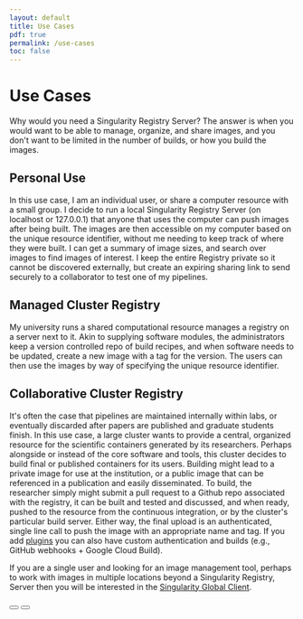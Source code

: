 ```yaml
---
layout: default
title: Use Cases
pdf: true
permalink: /use-cases
toc: false
---
```


# Use Cases 

Why would you need a Singularity Registry Server? The answer is when you would want to be able to manage, organize, and share images, and you don't want to be limited in the number of builds, or how you build the images.

## Personal Use
In this use case, I am an individual user, or share a computer resource with a small group. I decide to run a local Singularity Registry Server (on localhost or 127.0.0.1) that anyone that uses the computer can push images after being built. The images are then accessible on my computer based on the unique resource identifier, without me needing to keep track of where they were built. I can get a summary of image sizes, and search over images to find images of interest. I keep the entire Registry private so it cannot be discovered externally, but create an expiring sharing link to send securely to a collaborator to test one of my pipelines.

## Managed Cluster Registry
My university runs a shared computational resource manages a registry on a server next to it. Akin to supplying software modules, the administrators keep a version controlled repo of build recipes, and when software needs to be updated, create a new image with a tag for the version. The users can then use the images by way of specifying the unique resource identifier. 

## Collaborative Cluster Registry
It's often the case that pipelines are maintained internally within labs, or eventually discarded after papers are published and graduate students finish. In this use case, a large cluster wants to provide a central, organized resource for the scientific containers generated by its researchers. Perhaps alongside or instead of the core software and tools, this cluster decides to build final or published containers for its users. Building might lead to a private image for use at the institution, or a public image that can be referenced in a publication and easily disseminated. To build, the researcher simply might submit a pull request to a Github repo associated with the registry, it can be built and tested and discussed, and when ready, pushed to the resource from the continuous integration, or by the cluster's particular build server. Either way, the final upload is an authenticated, single line call to push the image with an appropriate name and tag. If you 
add [plugins](/sregistry-cli/plugins) you can also have custom authentication and builds (e.g., GitHub webhooks + Google Cloud Build).

If you are a single user and looking for an image management tool, perhaps to work with images in multiple locations beyond a Singularity Registry, Server then you will be interested in the [Singularity Global Client](https://singularityhub.github.io/sregistry-cli).

<div>
    <a href="/sregistry/intro"><button class="previous-button btn btn-primary"><i class="fa fa-chevron-left"></i> </button></a>
    <a href="/sregistry/faq"><button class="next-button btn btn-primary"><i class="fa fa-chevron-right"></i> </button></a>
</div><br>
